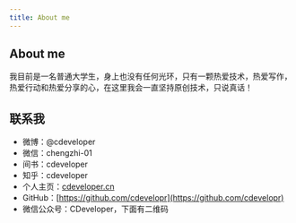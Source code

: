 ```yaml
---
title: About me
---
```


## About me
我目前是一名普通大学生，身上也没有任何光环，只有一颗热爱技术，热爱写作，热爱行动和热爱分享的心，在这里我会一直坚持原创技术，只说真话！

## 联系我
- 微博：@cdeveloper
- 微信：chengzhi-01
- 间书：cdeveloper
- 知乎：cdeveloper
- 个人主页：[cdeveloper.cn](http://cdeveloper.cn)
- GitHub：[https://github.com/cdevelopr](https://github.com/cdevelopr)
- 微信公众号：CDeveloper，下面有二维码

